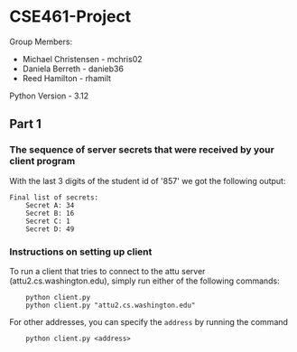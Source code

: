 # CSE461-Project

Group Members:
- Michael Christensen - mchris02
- Daniela Berreth     - danieb36
- Reed Hamilton       - rhamilt

Python Version - 3.12

## Part 1
### The sequence of server secrets that were received by your client program
With the last 3 digits of the student id of '857' we got the following output:
```
Final list of secrets:
    Secret A: 34
    Secret B: 16
    Secret C: 1
    Secret D: 49
```

### Instructions on setting up client
To run a client that tries to connect to the attu server (attu2.cs.washington.edu), simply run either of the following commands:
```
    python client.py
    python client.py "attu2.cs.washington.edu"
```
For other addresses, you can specify the `address` by running the command
```
    python client.py <address>
```